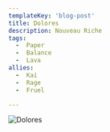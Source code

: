 ```yaml
---
templateKey: 'blog-post'
title: Dolores
description: Nouveau Riche
tags:
  -  Paper
  -  Balance
  -  Lava
allies:
  -  Kai
  -  Rage
  -  Fruel

---
```

![Dolores](/img/Dolores.png)
